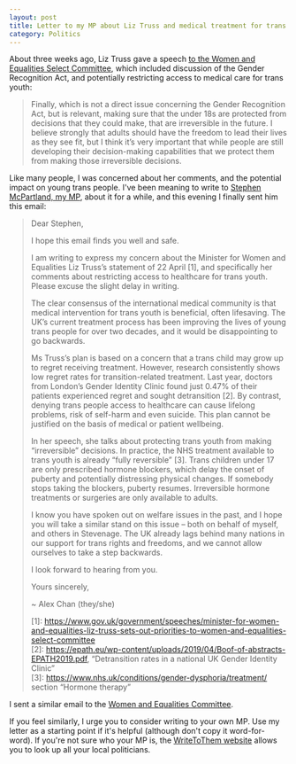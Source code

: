 ```yaml
---
layout: post
title: Letter to my MP about Liz Truss and medical treatment for trans youth
category: Politics
---
```


About three weeks ago, Liz Truss gave a speech [to the Women and Equalities Select Committee](https://www.gov.uk/government/speeches/minister-for-women-and-equalities-liz-truss-sets-out-priorities-to-women-and-equalities-select-committee), which included discussion of the Gender Recognition Act, and potentially restricting access to medical care for trans youth:

> Finally, which is not a direct issue concerning the Gender Recognition Act, but is relevant, making sure that the under 18s are protected from decisions that they could make, that are irreversible in the future. I believe strongly that adults should have the freedom to lead their lives as they see fit, but I think it’s very important that while people are still developing their decision-making capabilities that we protect them from making those irreversible decisions.

Like many people, I was concerned about her comments, and the potential impact on young trans people.
I've been meaning to write to [Stephen McPartland, my MP](https://en.wikipedia.org/wiki/Stephen_McPartland), about it for a while, and this evening I finally sent him this email:

> Dear Stephen,
>
> I hope this email finds you well and safe.
>
> I am writing to express my concern about the Minister for Women and Equalities Liz Truss’s statement of 22 April \[1\], and specifically her comments about restricting access to healthcare for trans youth. Please excuse the slight delay in writing.
>
> The clear consensus of the international medical community is that medical intervention for trans youth is beneficial, often lifesaving. The UK’s current treatment process has been improving the lives of young trans people for over two decades, and it would be disappointing to go backwards.
>
> Ms Truss’s plan is based on a concern that a trans child may grow up to regret receiving treatment. However, research consistently shows low regret rates for transition-related treatment. Last year, doctors from London’s Gender Identity Clinic found just 0.47% of their patients experienced regret and sought detransition \[2\]. By contrast, denying trans people access to healthcare can cause lifelong problems, risk of self-harm and even suicide. This plan cannot be justified on the basis of medical or patient wellbeing.
>
> In her speech, she talks about protecting trans youth from making “irreversible” decisions. In practice, the NHS treatment available to trans youth is already “fully reversible” \[3\]. Trans children under 17 are only prescribed hormone blockers, which delay the onset of puberty and potentially distressing physical changes. If somebody stops taking the blockers, puberty resumes. Irreversible hormone treatments or surgeries are only available to adults.
>
> I know you have spoken out on welfare issues in the past, and I hope you will take a similar stand on this issue – both on behalf of myself, and others in Stevenage. The UK already lags behind many nations in our support for trans rights and freedoms, and we cannot allow ourselves to take a step backwards.
>
> I look forward to hearing from you.
>
> Yours sincerely,
>
> ~ Alex Chan (they/she)
>
> \[1\]: <https://www.gov.uk/government/speeches/minister-for-women-and-equalities-liz-truss-sets-out-priorities-to-women-and-equalities-select-committee> <br/>
> \[2\]: <https://epath.eu/wp-content/uploads/2019/04/Boof-of-abstracts-EPATH2019.pdf>, “Detransition rates in a national UK Gender Identity Clinic” <br/>
> \[3\]: <https://www.nhs.uk/conditions/gender-dysphoria/treatment/> section “Hormone therapy”

I sent a similar email to the [Women and Equalities Committee](https://www.parliament.uk/womenandequalities).

If you feel similarly, I urge you to consider writing to your own MP.
Use my letter as a starting point if it's helpful (although don't copy it word-for-word).
If you're not sure who your MP is, the [WriteToThem website](https://www.writetothem.com) allows you to look up all your local politicians.
